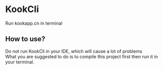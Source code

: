 # KookCli
Run kookapp.cn in terminal

## How to use?
Do not run KookCli in your IDE, which will cause a lot of problems\
What you are suggested to do is to compile this project first then run it in your terminal.